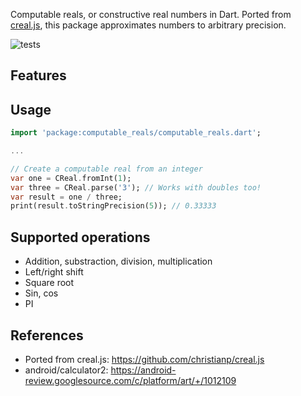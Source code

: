 Computable reals, or constructive real numbers in Dart. Ported from [creal.js](https://github.com/christianp/creal.js), this package approximates numbers to arbitrary precision.

![tests](https://github.com/aarol/computable_reals/actions/workflows/test.yml/badge.svg)

## Features


## Usage

```dart
import 'package:computable_reals/computable_reals.dart';

...

// Create a computable real from an integer
var one = CReal.fromInt(1);
var three = CReal.parse('3'); // Works with doubles too!
var result = one / three;
print(result.toStringPrecision(5)); // 0.33333
```

## Supported operations

* Addition, substraction, division, multiplication
* Left/right shift
* Square root
* Sin, cos
* PI

## References

* Ported from creal.js: https://github.com/christianp/creal.js
* android/calculator2: https://android-review.googlesource.com/c/platform/art/+/1012109
